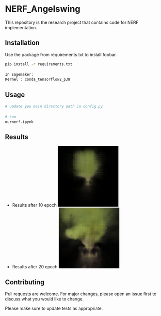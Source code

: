 # NERF_Angelswing
This repository is the research project that contains code for NERF implementation.

## Installation

Use the package from requirements.txt to install foobar.

```bash
pip install -r requirements.txt

In sagemaker:
Kernel : conda_tensorflow2_p38
```

## Usage

```bash
# update you main directory path in config.py

# run
ournerf.ipynb

```

## Results
- Results after 10 epoch
![img](https://github.com/aasman-angelswing/NERF_tensorflow/blob/357f09950d9676795635904885abfda643c2c009/output/videos/video.gif)
- Results after 20 epoch
![img](https://github.com/aasman-angelswing/NERF_tensorflow/blob/fedc8a97035aa366655c7b11240d2e89e0176271/output/videos/video20.gif)



## Contributing
Pull requests are welcome. For major changes, please open an issue first to discuss what you would like to change.

Please make sure to update tests as appropriate.
